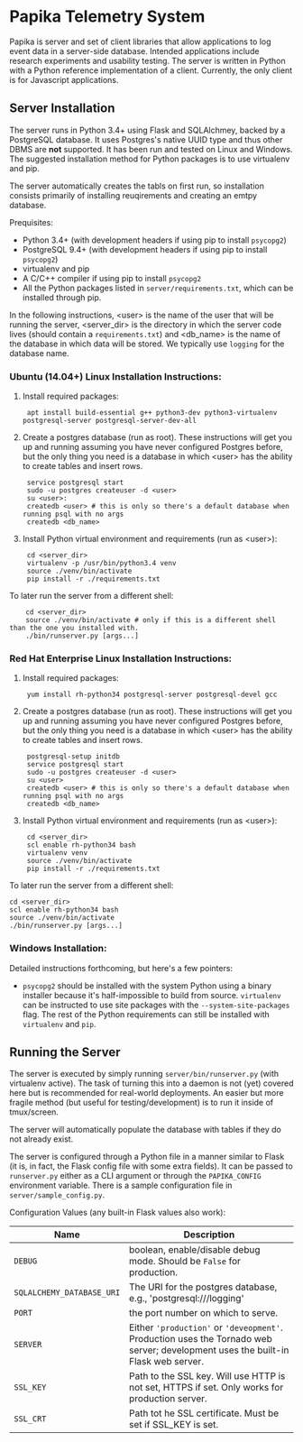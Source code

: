 
Papika Telemetry System
=======================

Papika is server and set of client libraries that allow applications to log event data in a server-side database.
Intended applications include research experiments and usability testing.
The server is written in Python with a Python reference implementation of a client.
Currently, the only client is for Javascript applications.


Server Installation
-------------------

The server runs in Python 3.4+ using Flask and SQLAlchmey, backed by a PostgreSQL database.
It uses Postgres's native UUID type and thus other DBMS are **not** supported.
It has been run and tested on Linux and Windows.
The suggested installation method for Python packages is to use virtualenv and pip.

The server automatically creates the tabls on first run, so installation consists primarily of installing reuqirements and creating an emtpy database.

Prequisites:

* Python 3.4+ (with development headers if using pip to install `psycopg2`)
* PostgreSQL 9.4+ (with development headers if using pip to install `psycopg2`)
* virtualenv and pip
* A C/C++ compiler if using pip to install `psycopg2`
* All the Python packages listed in `server/requirements.txt`, which can be installed through pip.

In the following instructions,
&lt;user&gt; is the name of the user that will be running the server,
&lt;server\_dir&gt; is the directory in which the server code lives (should contain a `requirements.txt`)
and &lt;db\_name&gt; is the name of the database in which data will be stored.
We typically use `logging` for the database name.

### Ubuntu (14.04+) Linux Installation Instructions:

1. Install required packages:

        apt install build-essential g++ python3-dev python3-virtualenv postgresql-server postgresql-server-dev-all

2. Create a postgres database (run as root).
   These instructions will get you up and running assuming you have never configured Postgres before,
   but the only thing you need is a database in which &lt;user&gt; has the ability to create tables and insert rows.

        service postgresql start
        sudo -u postgres createuser -d <user>
        su <user>:
        createdb <user> # this is only so there's a default database when running psql with no args
        createdb <db_name>

3. Install Python virtual environment and requirements (run as &lt;user&gt;):

        cd <server_dir>
        virtualenv -p /usr/bin/python3.4 venv
        source ./venv/bin/activate
        pip install -r ./requirements.txt

To later run the server from a different shell:

        cd <server_dir>
        source ./venv/bin/activate # only if this is a different shell than the one you installed with.
        ./bin/runserver.py [args...]

### Red Hat Enterprise Linux Installation Instructions:

1. Install required packages:

        yum install rh-python34 postgresql-server postgresql-devel gcc

2. Create a postgres database (run as root).
   These instructions will get you up and running assuming you have never configured Postgres before,
   but the only thing you need is a database in which &lt;user&gt; has the ability to create tables and insert rows.

        postgresql-setup initdb
        service postgresql start
        sudo -u postgres createuser -d <user>
        su <user>
        createdb <user> # this is only so there's a default database when running psql with no args
        createdb <db_name>

3. Install Python virtual environment and requirements (run as &lt;user&gt;):

        cd <server_dir>
        scl enable rh-python34 bash
        virtualenv venv
        source ./venv/bin/activate
        pip install -r ./requirements.txt

To later run the server from a different shell:

    cd <server_dir>
    scl enable rh-python34 bash
    source ./venv/bin/activate
    ./bin/runserver.py [args...]

### Windows Installation:

Detailed instructions forthcoming, but here's a few pointers:

- `psycopg2` should be installed with the system Python using a binary installer because it's half-impossible to build from source.
  `virtualenv` can be instructed to use site packages with the `--system-site-packages` flag.
  The rest of the Python requirements can still be installed with `virtualenv` and `pip`.

Running the Server
------------------

The server is executed by simply running `server/bin/runserver.py` (with virtualenv active).
The task of turning this into a daemon is not (yet) covered here but is recommended for real-world deployments.
An easier but more fragile method (but useful for testing/development) is to run it inside of tmux/screen.

The server will automatically populate the database with tables if they do not already exist.

The server is configured through a Python file in a manner similar to Flask (it is, in fact, the Flask config file with some extra fields).
It can be passed to `runserver.py` either as a CLI argument or through the `PAPIKA_CONFIG` environment variable.
There is a sample configuration file in `server/sample_config.py`.

Configuration Values (any built-in Flask values also work):

Name                      | Description
------------------------- | -------------
`DEBUG`                   | boolean, enable/disable debug mode. Should be `False` for production.
`SQLALCHEMY_DATABASE_URI` | The URI for the postgres database, e.g., 'postgresql:///logging'
`PORT`                    | the port number on which to serve.
`SERVER`                  | Either `'production'` or `'deveopment'`. Production uses the Tornado web server; development uses the built-in Flask web server.
`SSL_KEY`                 | Path to the SSL key. Will use HTTP is not set, HTTPS if set. Only works for production server.
`SSL_CRT`                 | Path tot he SSL certificate. Must be set if SSL\_KEY is set.

